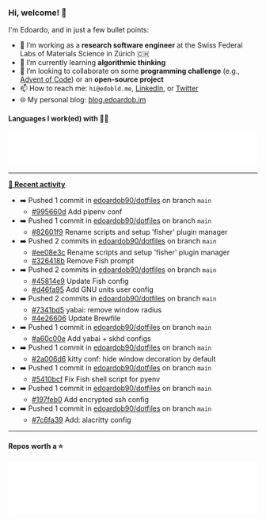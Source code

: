 ### Hi, welcome! 👋 

I'm Edoardo, and in just a few bullet points:

- 🔭 I’m working as a **research software engineer** at the Swiss Federal Labs of Materials Science in Zürich 🇨🇭
- 🌱 I’m currently learning **algorithmic thinking**
- 👯 I’m looking to collaborate on some **programming challenge** (e.g., [Advent of Code](https://github.com/edoardob90/aoc2022)) or an **open-source project**
- 📫 How to reach me: `hi@edobld.me`, [LinkedIn](https://linkedin.com/in/edobld), or [Twitter](https://twitter.com/edobld)
- 🌐 My personal blog: [blog.edoardob.im](https://blog.edoardob.im)

#### Languages I work(ed) with 👨‍💻

<img src="https://github.com/edoardob90/edoardob90/blob/main/.cache/languages.svg">

---

**[📰 Recent activity](https://github.com/edoardob90)**
* ➡️ Pushed 1 commit in [edoardob90/dotfiles](https://github.com/edoardob90/dotfiles) on branch `main`
  * [#995660d](https://github.com/edoardob90/dotfiles/commit/995660d) Add pipenv conf
* ➡️ Pushed 1 commit in [edoardob90/dotfiles](https://github.com/edoardob90/dotfiles) on branch `main`
  * [#82601f9](https://github.com/edoardob90/dotfiles/commit/82601f9) Rename scripts and setup &#39;fisher&#39; plugin manager
* ➡️ Pushed 2 commits in [edoardob90/dotfiles](https://github.com/edoardob90/dotfiles) on branch `main`
  * [#ee08e3c](https://github.com/edoardob90/dotfiles/commit/ee08e3c) Rename scripts and setup &#39;fisher&#39; plugin manager
  * [#326418b](https://github.com/edoardob90/dotfiles/commit/326418b) Remove Fish prompt
* ➡️ Pushed 2 commits in [edoardob90/dotfiles](https://github.com/edoardob90/dotfiles) on branch `main`
  * [#45814e9](https://github.com/edoardob90/dotfiles/commit/45814e9) Update Fish config
  * [#d46fa95](https://github.com/edoardob90/dotfiles/commit/d46fa95) Add GNU units user config
* ➡️ Pushed 2 commits in [edoardob90/dotfiles](https://github.com/edoardob90/dotfiles) on branch `main`
  * [#7341bd5](https://github.com/edoardob90/dotfiles/commit/7341bd5) yabai: remove window radius
  * [#4e26606](https://github.com/edoardob90/dotfiles/commit/4e26606) Update Brewfile
* ➡️ Pushed 1 commit in [edoardob90/dotfiles](https://github.com/edoardob90/dotfiles) on branch `main`
  * [#a60c00e](https://github.com/edoardob90/dotfiles/commit/a60c00e) Add yabai + skhd configs
* ➡️ Pushed 1 commit in [edoardob90/dotfiles](https://github.com/edoardob90/dotfiles) on branch `main`
  * [#2a006d6](https://github.com/edoardob90/dotfiles/commit/2a006d6) kitty conf: hide window decoration by default
* ➡️ Pushed 1 commit in [edoardob90/dotfiles](https://github.com/edoardob90/dotfiles) on branch `main`
  * [#5410bcf](https://github.com/edoardob90/dotfiles/commit/5410bcf) Fix Fish shell script for pyenv
* ➡️ Pushed 1 commit in [edoardob90/dotfiles](https://github.com/edoardob90/dotfiles) on branch `main`
  * [#197feb0](https://github.com/edoardob90/dotfiles/commit/197feb0) Add encrypted ssh config
* ➡️ Pushed 1 commit in [edoardob90/dotfiles](https://github.com/edoardob90/dotfiles) on branch `main`
  * [#7c6fa39](https://github.com/edoardob90/dotfiles/commit/7c6fa39) Add: alacritty config


---

#### Repos worth a ⭐

<img src="https://github.com/edoardob90/edoardob90/blob/main/.cache/stars.svg">

<!--
- ⚡ Fun fact: ...
- 🤔 I’m looking for help with ...
- 💬 Ask me about ...
-->
